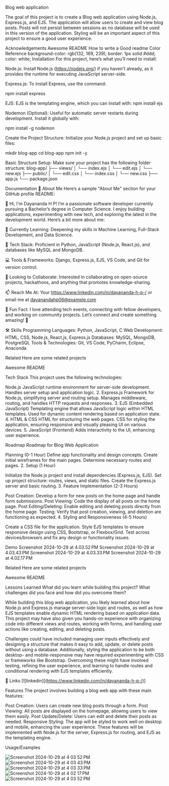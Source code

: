 Blog web application

The goal of this project is to create a Blog web application using Node.js, Express.js, and EJS. The application will allow users to create and view blog posts. Posts will not persist between sessions as no database will be used in this version of the application. Styling will be an important aspect of this project to ensure a good user experience.

Acknowledgements
Awesome README
How to write a Good readme
Color Reference
background-color:  rgb(132, 169, 239);
border: 1px solid #ddd;
color: white;
Installation
For this project, here’s what you’ll need to install:

Node.js: Install Node.js (https://nodejs.org/) if you haven't already, as it provides the runtime for executing JavaScript server-side.

Express.js: To install Express, use the command:

npm install express

EJS: EJS is the templating engine, which you can install with: npm install ejs

Nodemon (Optional): Useful for automatic server restarts during development. Install it globally with:

npm install -g nodemon

Create the Project Structure: Initialize your Node.js project and set up basic files:

mkdir blog-app cd blog-app npm init -y

Basic Structure Setup: Make sure your project has the following folder structure: blog-app/ ├── views/ │ └── index.ejs │ └── edit.ejs │ └── new.ejs ├── public/ │ └── edit.css │ └── index.css │ └── new.css ├── app.js └── package.json

Documentation
🚀 About Me
Here’s a sample "About Me" section for your GitHub profile README:

👋 Hi, I'm Dayananda H P! I’m a passionate software developer currently pursuing a Bachelor’s degree in Computer Science. I enjoy building applications, experimenting with new tech, and exploring the latest in the development world. Here’s a bit more about me:

🌱 Currently Learning: Deepening my skills in Machine Learning, Full-Stack Development, and Data Science.

🚀 Tech Stack: Proficient in Python, JavaScript (Node.js, React.js), and databases like MySQL and MongoDB.

💻 Tools & Frameworks: Django, Express.js, EJS, VS Code, and Git for version control.

👯 Looking to Collaborate: Interested in collaborating on open-source projects, hackathons, and anything that promotes knowledge-sharing.

📫 Reach Me At: Your https://www.linkedin.com/in/dayananda-h-p-/ or email me at dayanandahp06@example.com

📝 Fun Fact: I love attending tech events, connecting with fellow developers, and working on community projects. Let’s connect and create something amazing! 🌟

🛠 Skills
Programming Languages: Python, JavaScript, C Web Development: HTML, CSS, Node.js, React.js, Express.js Databases: MySQL, MongoDB, PostgreSQL Tools & Technologies: Git, VS Code, PyCharm, Eclipse, Anaconda

Related
Here are some related projects

Awesome README

Tech Stack
This project uses the following technologies:

Node.js
JavaScript runtime environment for server-side development. Handles server setup and application logic. 2. Express.js Framework for Node.js, simplifying server and routing setup. Manages middleware, routing, and handles HTTP requests and responses. 3. EJS (Embedded JavaScript) Templating engine that allows JavaScript logic within HTML templates. Used for dynamic content rendering based on application state. 4. HTML & CSS HTML for structuring the web pages. CSS for styling the application, ensuring responsive and visually pleasing UI on various devices. 5. JavaScript (Frontend) Adds interactivity to the UI, enhancing user experience.

Roadmap
Roadmap for Blog Web Application

Planning (0-1 Hour)
Define app functionality and design concepts. Create initial wireframes for the main pages. Determine necessary routes and pages. 2. Setup (1 Hour)

Initialize the Node.js project and install dependencies (Express.js, EJS). Set up project structure: routes, views, and static files. Create the Express.js server and basic routing. 3. Feature Implementation (2-3 Hours)

Post Creation: Develop a form for new posts on the home page and handle form submissions. Post Viewing: Code the display of all posts on the home page. Post Editing/Deleting: Enable editing and deleting posts directly from the home page. Testing: Verify that post creation, viewing, and deletion are functioning as expected. 4. Styling and Responsiveness (4-5 Hours)

Create a CSS file for the application. Style EJS templates to ensure responsive design using CSS, Bootstrap, or Flexbox/Grid. Test across devices/browsers and fix any design or functionality issues.

Demo
Screenshot 2024-10-29 at 4.03.52 PM Screenshot 2024-10-29 at 4.03.43 PM Screenshot 2024-10-29 at 4.03.33 PM Screenshot 2024-10-29 at 4.02.17 PM

Related
Here are some related projects

Awesome README

Lessons Learned
What did you learn while building this project? What challenges did you face and how did you overcome them?

While building this blog web application, you likely learned about how Node.js and Express.js manage server-side logic and routes, as well as how EJS templates enable dynamic HTML rendering based on application data. This project may have also given you hands-on experience with organizing code into different views and routes, working with forms, and handling user actions like creating, editing, and deleting posts.

Challenges could have included managing user inputs effectively and designing a structure that makes it easy to add, update, or delete posts without using a database. Additionally, styling the application to be both desktop- and mobile-responsive may have required experimenting with CSS or frameworks like Bootstrap. Overcoming these might have involved testing, refining the user experience, and learning to handle routes and conditional rendering with EJS templates efficiently.

🔗 Links
[![linkedin][(https://www.linkedin.com/in/dayananda-h-p-/)]

Features
The project involves building a blog web app with these main features:

Post Creation: Users can create new blog posts through a form. Post Viewing: All posts are displayed on the homepage, allowing users to view them easily. Post Update/Delete: Users can edit and delete their posts as needed. Responsive Styling: The app will be styled to work well on desktop and mobile, enhancing the user experience. These features will be implemented with Node.js for the server, Express.js for routing, and EJS as the templating engine.

Usage/Examples

![Screenshot 2024-10-29 at 4 03 52 PM](https://github.com/user-attachments/assets/203ebbe3-fe72-4941-8872-458d9fe5b468)
![Screenshot 2024-10-29 at 4 03 43 PM](https://github.com/user-attachments/assets/abf538ac-cad0-49be-8a2c-4fa30b84a1d0)
![Screenshot 2024-10-29 at 4 03 33 PM](https://github.com/user-attachments/assets/6a45a4d2-2be2-4865-b33a-8f0c40eccc96)
![Screenshot 2024-10-29 at 4 02 17 PM](https://github.com/user-attachments/assets/60731471-714f-406a-a3e8-94b8dca2088d)
![Screenshot 2024-10-29 at 4 03 52 PM](https://github.com/user-attachments/assets/651d0586-1b89-410f-b1f3-8e4c1fa0ed07)
